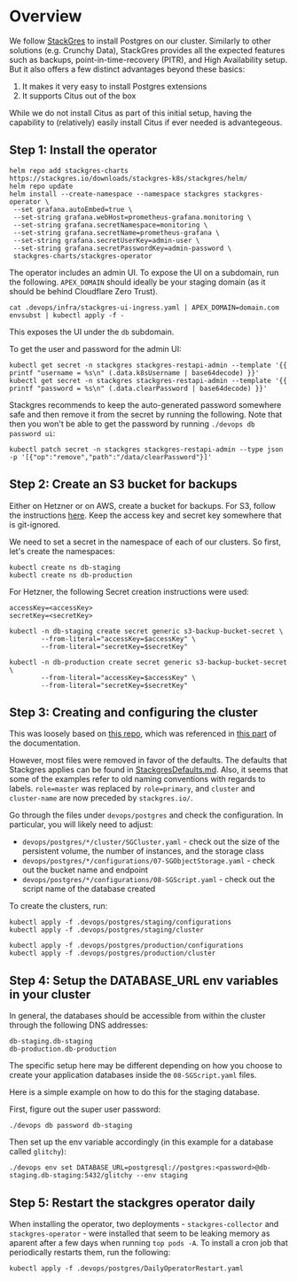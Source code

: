 # Overview

We follow [StackGres](https://stackgres.io/doc/latest/) to install Postgres on our cluster. Similarly to other solutions (e.g. Crunchy Data), StackGres provides all the expected features such as backups, point-in-time-recovery (PITR), and High Availability setup. But it also offers a few distinct advantages beyond these basics:

1. It makes it very easy to install Postgres extensions
2. It supports Citus out of the box

While we do not install Citus as part of this initial setup, having the capability to (relatively) easily install Citus if ever needed is advantegeous.

## Step 1: Install the operator

```shell
helm repo add stackgres-charts https://stackgres.io/downloads/stackgres-k8s/stackgres/helm/
helm repo update
helm install --create-namespace --namespace stackgres stackgres-operator \
 --set grafana.autoEmbed=true \
 --set-string grafana.webHost=prometheus-grafana.monitoring \
 --set-string grafana.secretNamespace=monitoring \
 --set-string grafana.secretName=prometheus-grafana \
 --set-string grafana.secretUserKey=admin-user \
 --set-string grafana.secretPasswordKey=admin-password \
 stackgres-charts/stackgres-operator
```

The operator includes an admin UI. To expose the UI on a subdomain, run the following. `APEX_DOMAIN` should ideally be your staging domain (as it should be behind Cloudflare Zero Trust).

```shell
cat .devops/infra/stackgres-ui-ingress.yaml | APEX_DOMAIN=domain.com envsubst | kubectl apply -f -
```

This exposes the UI under the `db` subdomain.

To get the user and password for the admin UI:

```shell
kubectl get secret -n stackgres stackgres-restapi-admin --template '{{ printf "username = %s\n" (.data.k8sUsername | base64decode) }}'
kubectl get secret -n stackgres stackgres-restapi-admin --template '{{ printf "password = %s\n" (.data.clearPassword | base64decode) }}'
```

Stackgres recommends to keep the auto-generated password somewhere safe and then remove it from the secret by running the following. Note that then you won't be able to get the password by running `./devops db password ui`:

```shell
kubectl patch secret -n stackgres stackgres-restapi-admin --type json -p '[{"op":"remove","path":"/data/clearPassword"}]'
```

## Step 2: Create an S3 bucket for backups

Either on Hetzner or on AWS, create a bucket for backups. For S3, follow the instructions [here](https://stackgres.io/doc/latest/administration/backups/eks/).
Keep the access key and secret key somewhere that is git-ignored.

We need to set a secret in the namespace of each of our clusters.
So first, let's create the namespaces:

```shell
kubectl create ns db-staging
kubectl create ns db-production
```

For Hetzner, the following Secret creation instructions were used:

```shell
accessKey=<accessKey>
secretKey=<secretKey>

kubectl -n db-staging create secret generic s3-backup-bucket-secret \
        --from-literal="accessKey=$accessKey" \
        --from-literal="secretKey=$secretKey"

kubectl -n db-production create secret generic s3-backup-bucket-secret \
        --from-literal="accessKey=$accessKey" \
        --from-literal="secretKey=$secretKey"
```

## Step 3: Creating and configuring the cluster

This was loosely based on [this repo](https://gitlab.com/ongresinc/stackgres.git), which was referenced in [this part](https://stackgres.io/doc/latest/administration/cluster-creation/best-practices/) of the documentation.

However, most files were removed in favor of the defaults. The defaults that Stackgres applies can be found in [StackgresDefaults.md](../StackgresDefaults.md). Also, it seems that some of the examples refer to old naming conventions with regards to labels. `role=master` was replaced by `role=primary`, and `cluster` and `cluster-name` are now preceded by `stackgres.io/`.

Go through the files under `devops/postgres` and check the configuration. In particular, you will likely need to adjust:

- `devops/postgres/*/cluster/SGCluster.yaml` - check out the size of the persistent volume, the number of instances, and the storage class
- `devops/postgres/*/configurations/07-SGObjectStorage.yaml` - check out the bucket name and endpoint
- `devops/postgres/*/configurations/08-SGScript.yaml` - check out the script name of the database created

To create the clusters, run:

```shell
kubectl apply -f .devops/postgres/staging/configurations
kubectl apply -f .devops/postgres/staging/cluster

kubectl apply -f .devops/postgres/production/configurations
kubectl apply -f .devops/postgres/production/cluster
```

## Step 4: Setup the DATABASE_URL env variables in your cluster

In general, the databases should be accessible from within the cluster through the following DNS addresses:
```shell
db-staging.db-staging
db-production.db-production
```

The specific setup here may be different depending on how you choose to create your application databases inside the `08-SGScript.yaml` files.

Here is a simple example on how to do this for the staging database.

First, figure out the super user password:
```shell
./devops db password db-staging
```

Then set up the env variable accordingly (in this example for a database called `glitchy`):
```shell
./devops env set DATABASE_URL=postgresql://postgres:<password>@db-staging.db-staging:5432/glitchy --env staging
```

## Step 5: Restart the stackgres operator daily

When installing the operator, two deployments - `stackgres-collector` and `stackgres-operator` - were installed that seem to be leaking memory as aparent after a few days when running `top pods -A`. To install a cron job that periodically restarts them, run the following:

```shell
kubectl apply -f .devops/postgres/DailyOperatorRestart.yaml
```